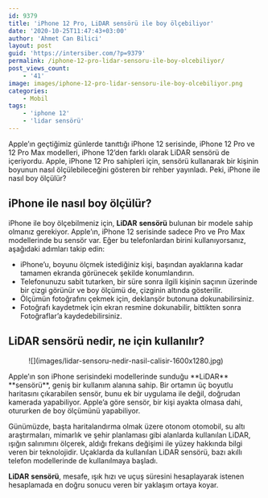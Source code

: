 ```yaml
---
id: 9379
title: 'iPhone 12 Pro, LiDAR sensörü ile boy ölçebiliyor'
date: '2020-10-25T11:47:43+03:00'
author: 'Ahmet Can Bilici'
layout: post
guid: 'https://intersiber.com/?p=9379'
permalink: /iphone-12-pro-lidar-sensoru-ile-boy-olcebiliyor/
post_views_count:
    - '41'
image: images/iphone-12-pro-lidar-sensoru-ile-boy-olcebiliyor.png
categories:
    - Mobil
tags:
    - 'iphone 12'
    - 'lidar sensörü'
---
```


Apple’ın geçtiğimiz günlerde tanıttığı iPhone 12 serisinde, iPhone 12 Pro ve 12 Pro Max modelleri, iPhone 12’den farklı olarak LiDAR sensörü de içeriyordu. Apple, iPhone 12 Pro sahipleri için, sensörü kullanarak bir kişinin boyunun nasıl ölçülebileceğini gösteren bir rehber yayınladı. Peki, iPhone ile nasıl boy ölçülür?

## iPhone ile nasıl boy ölçülür?

iPhone ile boy ölçebilmeniz için, **LiDAR** **sensörü** bulunan bir modele sahip olmanız gerekiyor. Apple’ın, iPhone 12 serisinde sadece Pro ve Pro Max modellerinde bu sensör var. Eğer bu telefonlardan birini kullanıyorsanız, aşağıdaki adımları takip edin:

- iPhone’u, boyunu ölçmek istediğiniz kişi, başından ayaklarına kadar tamamen ekranda görünecek şekilde konumlandırın.
- Telefonunuzu sabit tutarken, bir süre sonra ilgili kişinin saçının üzerinde bir çizgi görünür ve boy ölçümü de, çizginin altında gösterilir.
- Ölçümün fotoğrafını çekmek için, deklanşör butonuna dokunabilirsiniz.
- Fotoğrafı kaydetmek için ekran resmine dokunabilir, bittikten sonra Fotoğraflar’a kaydedebilirsiniz.

## LiDAR sensörü nedir, ne için kullanılır?

<figure class="wp-block-image size-large">![](images/lidar-sensoru-nedir-nasil-calisir-1600x1280.jpg)</figure>Apple’ın son iPhone serisindeki modellerinde sunduğu **LiDAR** **sensörü**, geniş bir kullanım alanına sahip. Bir ortamın üç boyutlu haritasını çıkarabilen sensör, bunu ek bir uygulama ile değil, doğrudan kamerada yapabiliyor. Apple’a göre sensör, bir kişi ayakta olmasa dahi, otururken de boy ölçümünü yapabiliyor.

Günümüzde, başta haritalandırma olmak üzere otonom otomobil, su altı araştırmaları, mimarlık ve şehir planlaması gibi alanlarda kullanılan LiDAR, ışığın salınımını ölçerek, aldığı frekans değişimi ile yüzey hakkında bilgi veren bir teknolojidir. Uçaklarda da kullanılan LiDAR sensörü, bazı akıllı telefon modellerinde de kullanılmaya başladı.

**LiDAR** **sensörü**, mesafe, ışık hızı ve uçuş süresini hesaplayarak istenen hesaplamada en doğru sonucu veren bir yaklaşım ortaya koyar.